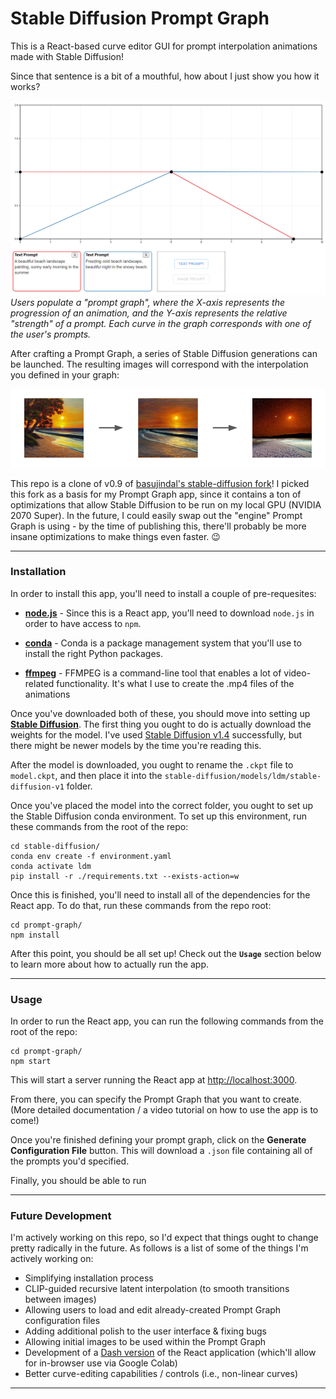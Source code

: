 # **Stable Diffusion Prompt Graph**
This is a React-based curve editor GUI for prompt interpolation animations made with Stable Diffusion! 

Since that sentence is a bit of a mouthful, how about I just show you how it works? 

![Alt text](stable-diffusion/assets/prompt-graph-demo.png?raw=true "Screenshot of the SD Prompt Graph user interface")
*Users populate a "prompt graph", where the X-axis represents the progression of an animation, and the Y-axis
 represents the relative "strength" of a prompt. Each curve in the graph corresponds with one of the user's prompts.*

After crafting a Prompt Graph, a series of Stable Diffusion generations can be launched. The resulting images will 
correspond with the interpolation you defined in your graph: 

![Alt text](stable-diffusion/assets/demo-generation-progression.png?raw=true "Results of the previously-shown Prompt Graph generation")

This repo is a clone of v0.9 of [basujindal's stable-diffusion fork](https://github.com/basujindal/stable-diffusion)!
I picked this fork as a basis for my Prompt Graph app, since it contains a ton of optimizations that allow Stable Diffusion 
to be run on my local GPU (NVIDIA 2070 Super). In the future, I could easily swap out the "engine" Prompt Graph 
is using - by the time of publishing this, there'll probably be more insane optimizations to make things even faster. 😉

---

### **Installation**

In order to install this app, you'll need to install a couple of pre-requesites: 

- [**node.js**](https://nodejs.org/en/) - Since this is a React app, you'll need to download `node.js` in order to have access to `npm`.


- [**conda**](https://docs.conda.io/en/latest/) - Conda is a package management system that you'll use to install the right Python packages.

- [**ffmpeg**](https://ffmpeg.org/) - FFMPEG is a command-line tool that enables a lot of video-related functionality. It's what I use to create the .mp4 files of the animations


Once you've downloaded both of these, you should move into setting up [**Stable Diffusion**](https://github.com/CompVis/stable-diffusion#requirements). The first thing you ought to do is actually download the weights for the model. I've used [Stable Diffusion v1.4](https://huggingface.co/CompVis/stable-diffusion-v-1-4-original) successfully, but there might be newer models by the time you're reading this. 

After the model is downloaded, you ought to rename the `.ckpt` file to `model.ckpt`, and then place it into the `stable-diffusion/models/ldm/stable-diffusion-v1` folder. 

Once you've placed the model into the correct folder, you ought to set up the Stable Diffusion conda environment. To set up this environment, run these commands from the root of the repo: 

```shell
cd stable-diffusion/
conda env create -f environment.yaml
conda activate ldm
pip install -r ./requirements.txt --exists-action=w
```

Once this is finished, you'll need to install all of the dependencies for the React app. To do that, run these commands from the repo root: 

```shell
cd prompt-graph/
npm install 
```

After this point, you should be all set up! Check out the **`Usage`** section below to learn more about how to actually run the app.

---

### **Usage**

In order to run the React app, you can run the following commands from the root of the repo: 

```
cd prompt-graph/
npm start
```

This will start a server running the React app at [http://localhost:3000](http://localhost:3000/). 

From there, you can specify the Prompt Graph that you want to create. (More detailed documentation / a video tutorial on how to use the app is to come!)

Once you're finished defining your prompt graph, click on the **Generate Configuration File** button. This will download a `.json` file containing all of the prompts you'd specified. 

Finally, you should be able to run 

---

### **Future Development**
I'm actively working on this repo, so I'd expect that things ought to change pretty radically in the future. 
As follows is a list of some of the things I'm actively working on: 

- Simplifying installation process
- CLIP-guided recursive latent interpolation (to smooth transitions between images) 
- Allowing users to load and edit already-created Prompt Graph configuration files
- Adding additional polish to the user interface & fixing bugs
- Allowing initial images to be used within the Prompt Graph
- Development of a [Dash version](https://dash.plotly.com/) of the React application (which'll allow for in-browser use via Google Colab)
- Better curve-editing capabilities / controls (i.e., non-linear curves)

---